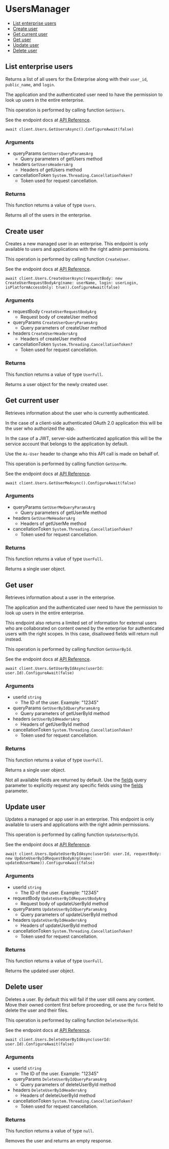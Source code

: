 # UsersManager


- [List enterprise users](#list-enterprise-users)
- [Create user](#create-user)
- [Get current user](#get-current-user)
- [Get user](#get-user)
- [Update user](#update-user)
- [Delete user](#delete-user)

## List enterprise users

Returns a list of all users for the Enterprise along with their `user_id`,
`public_name`, and `login`.

The application and the authenticated user need to
have the permission to look up users in the entire
enterprise.

This operation is performed by calling function `GetUsers`.

See the endpoint docs at
[API Reference](https://developer.box.com/reference/get-users/).

<!-- sample get_users -->
```
await client.Users.GetUsersAsync().ConfigureAwait(false)
```

### Arguments

- queryParams `GetUsersQueryParamsArg`
  - Query parameters of getUsers method
- headers `GetUsersHeadersArg`
  - Headers of getUsers method
- cancellationToken `System.Threading.CancellationToken?`
  - Token used for request cancellation.


### Returns

This function returns a value of type `Users`.

Returns all of the users in the enterprise.


## Create user

Creates a new managed user in an enterprise. This endpoint
is only available to users and applications with the right
admin permissions.

This operation is performed by calling function `CreateUser`.

See the endpoint docs at
[API Reference](https://developer.box.com/reference/post-users/).

<!-- sample post_users -->
```
await client.Users.CreateUserAsync(requestBody: new CreateUserRequestBodyArg(name: userName, login: userLogin, isPlatformAccessOnly: true)).ConfigureAwait(false)
```

### Arguments

- requestBody `CreateUserRequestBodyArg`
  - Request body of createUser method
- queryParams `CreateUserQueryParamsArg`
  - Query parameters of createUser method
- headers `CreateUserHeadersArg`
  - Headers of createUser method
- cancellationToken `System.Threading.CancellationToken?`
  - Token used for request cancellation.


### Returns

This function returns a value of type `UserFull`.

Returns a user object for the newly created user.


## Get current user

Retrieves information about the user who is currently authenticated.

In the case of a client-side authenticated OAuth 2.0 application
this will be the user who authorized the app.

In the case of a JWT, server-side authenticated application
this will be the service account that belongs to the application
by default.

Use the `As-User` header to change who this API call is made on behalf of.

This operation is performed by calling function `GetUserMe`.

See the endpoint docs at
[API Reference](https://developer.box.com/reference/get-users-me/).

<!-- sample get_users_me -->
```
await client.Users.GetUserMeAsync().ConfigureAwait(false)
```

### Arguments

- queryParams `GetUserMeQueryParamsArg`
  - Query parameters of getUserMe method
- headers `GetUserMeHeadersArg`
  - Headers of getUserMe method
- cancellationToken `System.Threading.CancellationToken?`
  - Token used for request cancellation.


### Returns

This function returns a value of type `UserFull`.

Returns a single user object.


## Get user

Retrieves information about a user in the enterprise.

The application and the authenticated user need to
have the permission to look up users in the entire
enterprise.

This endpoint also returns a limited set of information
for external users who are collaborated on content
owned by the enterprise for authenticated users with the
right scopes. In this case, disallowed fields will return
null instead.

This operation is performed by calling function `GetUserById`.

See the endpoint docs at
[API Reference](https://developer.box.com/reference/get-users-id/).

<!-- sample get_users_id -->
```
await client.Users.GetUserByIdAsync(userId: user.Id).ConfigureAwait(false)
```

### Arguments

- userId `string`
  - The ID of the user. Example: "12345"
- queryParams `GetUserByIdQueryParamsArg`
  - Query parameters of getUserById method
- headers `GetUserByIdHeadersArg`
  - Headers of getUserById method
- cancellationToken `System.Threading.CancellationToken?`
  - Token used for request cancellation.


### Returns

This function returns a value of type `UserFull`.

Returns a single user object.

Not all available fields are returned by default. Use the
[fields](#param-fields) query parameter to explicitly request
any specific fields using the [fields](#get-users-id--request--fields)
parameter.


## Update user

Updates a managed or app user in an enterprise. This endpoint
is only available to users and applications with the right
admin permissions.

This operation is performed by calling function `UpdateUserById`.

See the endpoint docs at
[API Reference](https://developer.box.com/reference/put-users-id/).

<!-- sample put_users_id -->
```
await client.Users.UpdateUserByIdAsync(userId: user.Id, requestBody: new UpdateUserByIdRequestBodyArg(name: updatedUserName)).ConfigureAwait(false)
```

### Arguments

- userId `string`
  - The ID of the user. Example: "12345"
- requestBody `UpdateUserByIdRequestBodyArg`
  - Request body of updateUserById method
- queryParams `UpdateUserByIdQueryParamsArg`
  - Query parameters of updateUserById method
- headers `UpdateUserByIdHeadersArg`
  - Headers of updateUserById method
- cancellationToken `System.Threading.CancellationToken?`
  - Token used for request cancellation.


### Returns

This function returns a value of type `UserFull`.

Returns the updated user object.


## Delete user

Deletes a user. By default this will fail if the user
still owns any content. Move their owned content first
before proceeding, or use the `force` field to delete
the user and their files.

This operation is performed by calling function `DeleteUserById`.

See the endpoint docs at
[API Reference](https://developer.box.com/reference/delete-users-id/).

<!-- sample delete_users_id -->
```
await client.Users.DeleteUserByIdAsync(userId: user.Id).ConfigureAwait(false)
```

### Arguments

- userId `string`
  - The ID of the user. Example: "12345"
- queryParams `DeleteUserByIdQueryParamsArg`
  - Query parameters of deleteUserById method
- headers `DeleteUserByIdHeadersArg`
  - Headers of deleteUserById method
- cancellationToken `System.Threading.CancellationToken?`
  - Token used for request cancellation.


### Returns

This function returns a value of type `null`.

Removes the user and returns an empty response.


